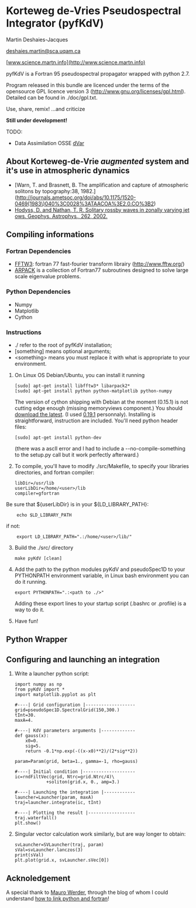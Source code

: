 Korteweg de-Vries Pseudospectral Integrator (pyfKdV)
====================================================

Martin Deshaies-Jacques

[deshaies.martin@sca.uqam.ca](mailto:deshaies.martin@sca.uqam.ca)

[www.science.martn.info](http://www.science.martn.info)

pyfKdV is a Fortran 95 pseudospectral propagator wrapped with python 2.7.

Program released in this bundle are licenced under the terms of the opensource GPL licence version 3 (http://www.gnu.org/licenses/gpl.html).
Detailed can be found in ./doc/gpl.txt.

Use, share, remix!
...and criticize

__Still under development!__

TODO:

 * Data Assimilation OSSE [dVar](https://github.com/martndj/dVar)

About Korteweg-de-Vrie _augmented_ system and it's use in atmospheric dynamics
---------------------------------------------------------------------------

 * [Warn, T. and Brasnett, B. The amplification and capture of atmospheric solitons by topography:38, 1982.](http://journals.ametsoc.org/doi/abs/10.1175/1520-0469(1983\)040%3C0028%3ATAACOA%3E2.0.CO%3B2)
 * [Hodyss, D. and Nathan, T. R. Solitary rossby waves in zonally varying jet ows. Geophys. Astrophys., 262, 2002.](http://www.tandfonline.com/doi/abs/10.1080/03091920290011012#.Ug1egSHPTMU)


Compiling informations
----------------------
### Fortran Dependencies
 * [FFTW3](http://www.fftw.org/): fortran 77 fast-fourier transform librairy (http://www.fftw.org/)
 * [ARPACK](http://www.caam.rice.edu/software/ARPACK/) is a collection of Fortran77 subroutines designed to solve large scale eigenvalue problems.

### Python Dependencies
 * Numpy
 * Matplotlib
 * Cython

### Instructions
 * ./ refer to the root of pyfKdV installation;
 * [something] means optional arguments;
 * \<something\> means you must replace it with what is appropriate to your environment.


 1. On Linux OS Debian/Ubuntu, you can install it running

        [sudo] apt-get install libfftw3* libarpack2*
        [sudo] apt-get install python python-matplotlib python-numpy

    The version of cython shipping with Debian at the moment (0.15.1) is not cutting edge enough (missing memoryviews component.)
    You should [download the latest](http://cython.org/#download).
    (I used [0.19.1](http://cython.org/release/Cython-0.19.1.tar.gz) personnaly).
    Installing is straightforward, instruction are included.
    You'll need python header files:
    
        [sudo] apt-get install python-dev
        
    (there was a ascII error and I had to include a --no-compile-something to the setup.py call but it work perfectly afterward.)


 2. To compile, you'll have to modify ./src/Makefile, to specify your libraries directories, and fortran compiler:
    
        libDir=/usr/lib
        userLibDir=/home/<user>/lib
        compiler=gfortran

   Be sure that ${userLibDir} is in your ${LD_LIBRARY_PATH}:

        echo $LD_LIBRARY_PATH

   if not:

        export LD_LIBRARY_PATH=".:/home/<user>/lib/"

 3. Build the ./src/ directory

        make pyKdV [clean]


 4. Add the path to the python modules pyKdV and pseudoSpec1D  to your PYTHONPATH environment variable, in Linux bash environment you can do it running.
 
        export PYTHONPATH=".:<path to ./>"

    Adding these export lines to your startup script (.bashrc or .profile) is a way to do it.

 4. Have fun!



Python Wrapper
--------------
Configuring and launching an integration
----------------------------------------

 1. Write a launcher python script:

        import numpy as np
        from pyKdV import *
        import matplotlib.pyplot as plt 
        
        #----| Grid configuration |-------------------
        grid=pseudoSpec1D.SpectralGrid(150,300.)
        tInt=30.
        maxA=4.
        
        #----| KdV parameters arguments |-------------
        def gauss(x):
            x0=0.
            sig=5.
            return -0.1*np.exp(-((x-x0)**2)/(2*sig**2))
        
        param=Param(grid, beta=1., gamma=-1, rho=gauss)
        
        #----| Initial condition |--------------------
        ic=rndFiltVec(grid, Ntrc=grid.Ntrc/4)\
                    +soliton(grid.x, 0., amp=3.)
        
        #----| Launching the integration |------------
        launcher=Launcher(param, maxA)
        traj=launcher.integrate(ic, tInt)
            
        #----| Plotting the result |------------------
        traj.waterfall()
        plt.show()


 2. Singular vector calculation work similarly, but are way longer to obtain:
    
        svLauncher=SVLauncher(traj, param)
        sVal=svLauncher.lanczos(3)
        print(sVal)
        plt.plot(grid.x, svLauncher.sVec[0])


Acknoledgement
--------------
A special thank to [Mauro Werder](http://www.sfu.ca/~mawerder/), through the blog of whom I could understand [how to link python and fortran](http://www.sfu.ca/~mawerder/notes/calling_fortran_from_python.html)!
